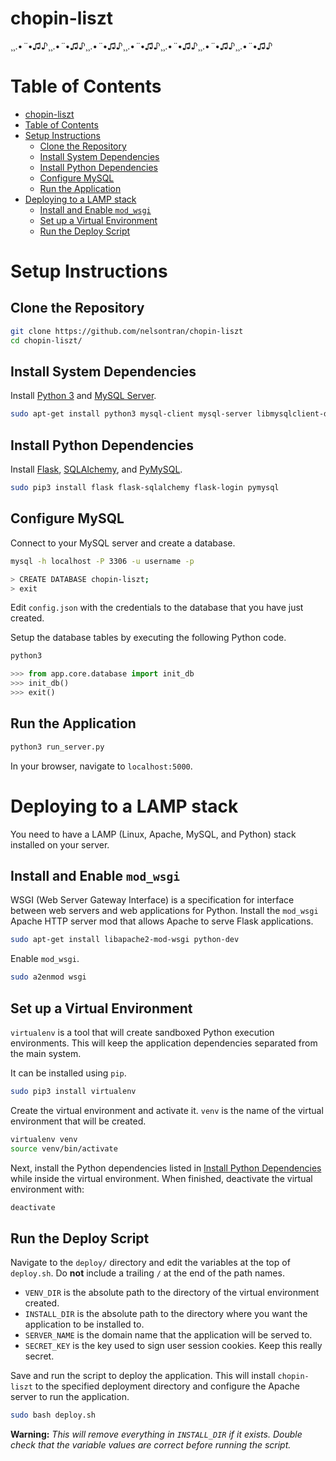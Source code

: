 # chopin-liszt

¸¸.•*¨*•♫♪¸¸.•*¨*•♫♪¸¸.•*¨*•♫♪¸¸.•*¨*•♫♪¸¸.•*¨*•♫♪¸¸.•*¨*•♫♪¸¸.•*¨*•♫♪

# Table of Contents

- [chopin-liszt](#chopin-liszt)
- [Table of Contents](#table-of-contents)
- [Setup Instructions](#setup-instructions)
	- [Clone the Repository](#clone-the-repository)
	- [Install System Dependencies](#install-system-dependencies)
	- [Install Python Dependencies](#install-python-dependencies)
	- [Configure MySQL](#configure-mysql)
	- [Run the Application](#run-the-application)
- [Deploying to a LAMP stack](#deploying-to-a-lamp-stack)
	- [Install and Enable `mod_wsgi`](#install-and-enable-mod_wsgi)
	- [Set up a Virtual Environment](#set-up-a-virtual-environment)
	- [Run the Deploy Script](#run-the-deploy-script)

# Setup Instructions

## Clone the Repository

```bash
git clone https://github.com/nelsontran/chopin-liszt
cd chopin-liszt/
```

## Install System Dependencies

Install [Python 3](https://www.python.org/) and [MySQL Server](https://www.mysql.com/).

```bash
sudo apt-get install python3 mysql-client mysql-server libmysqlclient-dev
```

## Install Python Dependencies

Install [Flask](http://flask.pocoo.org/), [SQLAlchemy](http://www.sqlalchemy.org/), and [PyMySQL](https://github.com/PyMySQL/PyMySQL).

```bash
sudo pip3 install flask flask-sqlalchemy flask-login pymysql
```

## Configure MySQL

Connect to your MySQL server and create a database.

```bash
mysql -h localhost -P 3306 -u username -p

> CREATE DATABASE chopin-liszt;
> exit
```

Edit `config.json` with the credentials to the database that you have just created.

Setup the database tables by executing the following Python code.

```python
python3

>>> from app.core.database import init_db
>>> init_db()
>>> exit()
```

## Run the Application

```bash
python3 run_server.py
```

In your browser, navigate to `localhost:5000`.

# Deploying to a LAMP stack

You need to have a LAMP (Linux, Apache, MySQL, and Python) stack installed on your server.

## Install and Enable `mod_wsgi`

WSGI (Web Server Gateway Interface) is a specification for interface between web servers and web applications for Python. Install the `mod_wsgi` Apache HTTP server mod that allows Apache to serve Flask applications.

```bash
sudo apt-get install libapache2-mod-wsgi python-dev
```

Enable `mod_wsgi`.

```bash
sudo a2enmod wsgi
```

## Set up a Virtual Environment

`virtualenv` is a tool that will create sandboxed Python execution environments. This will keep the application dependencies separated from the main system.

It can be installed using `pip`.

```bash
sudo pip3 install virtualenv
```

Create the virtual environment and activate it. `venv` is the name of the virtual environment that will be created.

```bash
virtualenv venv
source venv/bin/activate
```

Next, install the Python dependencies listed in [Install Python Dependencies](#install-python-dependencies) while inside the virtual environment. When finished, deactivate the virtual environment with:

```bash
deactivate
```

## Run the Deploy Script

Navigate to the `deploy/` directory and edit the variables at the top of `deploy.sh`. Do **not** include a trailing `/` at the end of the path names.

- `VENV_DIR` is the absolute path to the directory of the virtual environment created.
- `INSTALL_DIR` is the absolute path to the directory where you want the application to be installed to.
- `SERVER_NAME` is the domain name that the application will be served to.
- `SECRET_KEY` is the key used to sign user session cookies. Keep this really secret.

Save and run the script to deploy the application. This will install `chopin-liszt` to the specified deployment directory and configure the Apache server to run the application.

```bash
sudo bash deploy.sh
```

**Warning:** *This will remove everything in `INSTALL_DIR` if it exists. Double check that the variable values are correct before running the script.*
